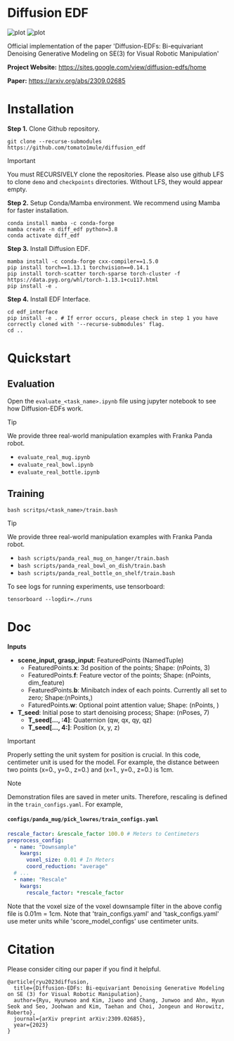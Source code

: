 # Diffusion EDF
![plot](https://github.com/tomato1mule/diffusion_edf/blob/main/figures/panda_pick.gif?raw=true)
![plot](https://github.com/tomato1mule/diffusion_edf/blob/main/figures/panda_place.gif?raw=true)

Official implementation of the paper 'Diffusion-EDFs: Bi-equivariant Denoising Generative Modeling on SE(3) for Visual Robotic Manipulation'

**Project Website:** https://sites.google.com/view/diffusion-edfs/home

**Paper:** https://arxiv.org/abs/2309.02685
# Installation

**Step 1.** Clone Github repository.
```shell
git clone --recurse-submodules https://github.com/tomato1mule/diffusion_edf
```
> [!IMPORTANT]
> You must RECURSIVELY clone the repositories. Please also use github LFS to clone ```demo``` and ```checkpoints``` directories. Without LFS, they would appear empty.


**Step 2.** Setup Conda/Mamba environment. We recommend using Mamba for faster installation.
```shell
conda install mamba -c conda-forge
mamba create -n diff_edf python=3.8
conda activate diff_edf
```

**Step 3.** Install Diffusion EDF.
```shell
mamba install -c conda-forge cxx-compiler==1.5.0
pip install torch==1.13.1 torchvision==0.14.1
pip install torch-scatter torch-sparse torch-cluster -f https://data.pyg.org/whl/torch-1.13.1+cu117.html
pip install -e .
```

**Step 4.** Install EDF Interface.
```shell
cd edf_interface
pip install -e . # If error occurs, please check in step 1 you have correctly cloned with '--recurse-submodules' flag.
cd ..
```

# Quickstart
## Evaluation
Open the ```evaluate_<task_name>.ipynb``` file using jupyter notebook to see how Diffusion-EDFs work.
> [!TIP]
> We provide three real-world manipulation examples with Franka Panda robot.
> * ```evaluate_real_mug.ipynb```
> * ```evaluate_real_bowl.ipynb```
> * ```evaluate_real_bottle.ipynb```



## Training
```shell
bash scritps/<task_name>/train.bash
```
> [!TIP]
> We provide three real-world manipulation examples with Franka Panda robot.
> * ```bash scripts/panda_real_mug_on_hanger/train.bash```
> * ```bash scripts/panda_real_bowl_on_dish/train.bash```
> * ```bash scripts/panda_real_bottle_on_shelf/train.bash```

To see logs for running experiments, use tensorboard:
```shell
tensorboard --logdir=./runs
```


# Doc
**Inputs**

* **scene_input, grasp_input**: FeaturedPoints (NamedTuple)
    - FeaturedPoints.**x**: 3d position of the points; Shape: (nPoints, 3)
    - FeaturedPoints.**f**: Feature vector of the points; Shape: (nPoints, dim_feature)
    - FeaturedPoints.**b**: Minibatch index of each points. Currently all set to zero; Shape:(nPoints,)
    - FaturedPoints.**w**: Optional point attention value; Shape: (nPoints, )
* **T_seed**: Initial pose to start denoising process; Shape: (nPoses, 7)
    - **T_seed[..., :4]**: Quaternion (qw, qx, qy, qz)
    - **T_seed[..., 4:]**: Position (x, y, z)

> [!IMPORTANT]
> Properly setting the unit system for position is crucial. In this code, centimeter unit is used for the model. For example, the distance between two points (x=0., y=0., z=0.) and (x=1., y=0., z=0.) is 1cm.

> [!NOTE]
> Demonstration files are saved in meter units. Therefore, rescaling is defined in the `train_configs.yaml`.
> For example, 
> #### **`configs/panda_mug/pick_lowres/train_configs.yaml`**
> ```yaml
> rescale_factor: &rescale_factor 100.0 # Meters to Centimeters
> preprocess_config:
>   - name: "Downsample"
>     kwargs:
>       voxel_size: 0.01 # In Meters
>       coord_reduction: "average"
>   # ...
>   - name: "Rescale"
>     kwargs:
>       rescale_factor: *rescale_factor
>```
> Note that the voxel size of the voxel downsample filter in the above config file is 0.01m = 1cm. Note that 'train_configs.yaml' and 'task_configs.yaml' use meter units while 'score_model_configs' use centimeter units.

# Citation
Please consider citing our paper if you find it helpful.

```
@article{ryu2023diffusion,
  title={Diffusion-EDFs: Bi-equivariant Denoising Generative Modeling on SE (3) for Visual Robotic Manipulation},
  author={Ryu, Hyunwoo and Kim, Jiwoo and Chang, Junwoo and Ahn, Hyun Seok and Seo, Joohwan and Kim, Taehan and Choi, Jongeun and Horowitz, Roberto},
  journal={arXiv preprint arXiv:2309.02685},
  year={2023}
}
```

